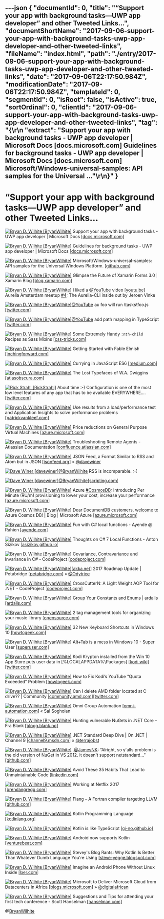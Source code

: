 ---json
{
  "documentId": 0,
  "title": "“Support your app with background tasks—UWP app developer” and other Tweeted Links…",
  "documentShortName": "2017-09-06-support-your-app-with-background-tasks-uwp-app-developer-and-other-tweeted-links",
  "fileName": "index.html",
  "path": "./entry/2017-09-06-support-your-app-with-background-tasks-uwp-app-developer-and-other-tweeted-links",
  "date": "2017-09-06T22:17:50.984Z",
  "modificationDate": "2017-09-06T22:17:50.984Z",
  "templateId": 0,
  "segmentId": 0,
  "isRoot": false,
  "isActive": true,
  "sortOrdinal": 0,
  "clientId": "2017-09-06-support-your-app-with-background-tasks-uwp-app-developer-and-other-tweeted-links",
  "tag": "{\r\n  \"extract\": \"Support your app with background tasks - UWP app developer | Microsoft Docs [docs.microsoft.com] Guidelines for background tasks - UWP app developer | Microsoft Docs [docs.microsoft.com] Microsoft/Windows-universal-samples: API samples for the Universal ...\"\r\n}"
}
---

# “Support your app with background tasks—UWP app developer” and other Tweeted Links…

[<img alt="Bryan D. Wilhite [BryanWilhite]" src="https://songhay.blob.core.windows.net/shared-social-twitter/BryanWilhite.jpeg">](http://songhayblog.azurewebsites.net/ "Bryan D. Wilhite [BryanWilhite]") Support your app with background tasks - UWP app developer | Microsoft Docs [[docs.microsoft.com]](https://docs.microsoft.com/en-us/windows/uwp/launch-resume/support-your-app-with-background-tasks)

[<img alt="Bryan D. Wilhite [BryanWilhite]" src="https://songhay.blob.core.windows.net/shared-social-twitter/BryanWilhite.jpeg">](http://songhayblog.azurewebsites.net/ "Bryan D. Wilhite [BryanWilhite]") Guidelines for background tasks - UWP app developer | Microsoft Docs [[docs.microsoft.com]](https://docs.microsoft.com/en-us/windows/uwp/launch-resume/guidelines-for-background-tasks)

[<img alt="Bryan D. Wilhite [BryanWilhite]" src="https://songhay.blob.core.windows.net/shared-social-twitter/BryanWilhite.jpeg">](http://songhayblog.azurewebsites.net/ "Bryan D. Wilhite [BryanWilhite]") Microsoft/Windows-universal-samples: API samples for the Universal Windows Platform. [[github.com]](https://github.com/Microsoft/Windows-universal-samples)

[<img alt="Bryan D. Wilhite [BryanWilhite]" src="https://songhay.blob.core.windows.net/shared-social-twitter/BryanWilhite.jpeg">](http://songhayblog.azurewebsites.net/ "Bryan D. Wilhite [BryanWilhite]") Glimpse the Future of Xamarin Forms 3.0 | Xamarin Blog [[blog.xamarin.com]](https://blog.xamarin.com/glimpse-future-xamarin-forms-3-0/)

[<img alt="Bryan D. Wilhite [BryanWilhite]" src="https://songhay.blob.core.windows.net/shared-social-twitter/BryanWilhite.jpeg">](http://songhayblog.azurewebsites.net/ "Bryan D. Wilhite [BryanWilhite]") I liked a [@YouTube](http://twitter.com/YouTube) video [[youtu.be]](http://youtu.be/zhN0kkrHzaw?a) Aurelia Amsterdam meetup [#4](http://twitter.com/search?q=%234): The Aurelia-CLI inside out by Jeroen Vinke

[<img alt="Bryan D. Wilhite [BryanWilhite]" src="https://songhay.blob.core.windows.net/shared-social-twitter/BryanWilhite.jpeg">](http://songhayblog.azurewebsites.net/ "Bryan D. Wilhite [BryanWilhite]")[@YouTube](http://twitter.com/YouTube) au foo will run \tasks\foo.js [[twitter.com]](https://twitter.com/BryanWilhite/status/903357361187840000/photo/1)

[<img alt="Bryan D. Wilhite [BryanWilhite]" src="https://songhay.blob.core.windows.net/shared-social-twitter/BryanWilhite.jpeg">](http://songhayblog.azurewebsites.net/ "Bryan D. Wilhite [BryanWilhite]")[@YouTube](http://twitter.com/YouTube) add path mapping in TypeScript [[twitter.com]](https://twitter.com/BryanWilhite/status/903363609828311041/photo/1)

[<img alt="Bryan D. Wilhite [BryanWilhite]" src="https://songhay.blob.core.windows.net/shared-social-twitter/BryanWilhite.jpeg">](http://songhayblog.azurewebsites.net/ "Bryan D. Wilhite [BryanWilhite]") Some Extremely Handy `:nth-child` Recipes as Sass Mixins [[css-tricks.com]](https://css-tricks.com/extremely-handy-nth-child-recipes-sass-mixins/)

[<img alt="Bryan D. Wilhite [BryanWilhite]" src="https://songhay.blob.core.windows.net/shared-social-twitter/BryanWilhite.jpeg">](http://songhayblog.azurewebsites.net/ "Bryan D. Wilhite [BryanWilhite]") Getting Started with Fable Elmish [[inchingforward.com]](http://inchingforward.com/2017/03/getting-started-with-fable-elmish/)

[<img alt="Bryan D. Wilhite [BryanWilhite]" src="https://songhay.blob.core.windows.net/shared-social-twitter/BryanWilhite.jpeg">](http://songhayblog.azurewebsites.net/ "Bryan D. Wilhite [BryanWilhite]") Currying in JavaScript ES6 [[medium.com]](https://medium.com/@adambene/currying-in-javascript-es6-540d2ad09400)

[<img alt="Bryan D. Wilhite [BryanWilhite]" src="https://songhay.blob.core.windows.net/shared-social-twitter/BryanWilhite.jpeg">](http://songhayblog.azurewebsites.net/ "Bryan D. Wilhite [BryanWilhite]") The Lost Typefaces of W.A. Dwiggins [[atlasobscura.com]](http://www.atlasobscura.com/articles/dwiggins-lost-typefaces)

[<img alt="Rick Strahl [RickStrahl]" src="https://songhay.blob.core.windows.net/shared-social-twitter/RickStrahl.jpg">](http://weblog.west-wind.com/ "Rick Strahl [RickStrahl]") About time :-) Configuration is one of the most low level features of any app that has to be available EVERYWHERE.… [[twitter.com]](https://twitter.com/i/web/status/901122175314182144)

[<img alt="Bryan D. Wilhite [BryanWilhite]" src="https://songhay.blob.core.windows.net/shared-social-twitter/BryanWilhite.jpeg">](http://songhayblog.azurewebsites.net/ "Bryan D. Wilhite [BryanWilhite]") Use results from a load/performance test and Application Insights to solve performance problems [[patrickvankleef.com]](https://www.patrickvankleef.com/2017/05/15/use-results-from-a-load-performance-test-and-application-insights-to-solve-performance-problems/)

[<img alt="Bryan D. Wilhite [BryanWilhite]" src="https://songhay.blob.core.windows.net/shared-social-twitter/BryanWilhite.jpeg">](http://songhayblog.azurewebsites.net/ "Bryan D. Wilhite [BryanWilhite]") Price reductions on General Purpose Virtual Machines [[azure.microsoft.com]](https://azure.microsoft.com/en-us/blog/price-reductions-on-general-purpose-virtual-machines/)

[<img alt="Bryan D. Wilhite [BryanWilhite]" src="https://songhay.blob.core.windows.net/shared-social-twitter/BryanWilhite.jpeg">](http://songhayblog.azurewebsites.net/ "Bryan D. Wilhite [BryanWilhite]") Troubleshooting Remote Agents - Atlassian Documentation [[confluence.atlassian.com]](https://confluence.atlassian.com/bamkb/troubleshooting-remote-agents-216957427.html)

[<img alt="Bryan D. Wilhite [BryanWilhite]" src="https://songhay.blob.core.windows.net/shared-social-twitter/BryanWilhite.jpeg">](http://songhayblog.azurewebsites.net/ "Bryan D. Wilhite [BryanWilhite]") JSON Feed, a Format Similar to RSS and Atom but in JSON [[jsonfeed.org]](https://jsonfeed.org/) « [@davewiner](http://twitter.com/davewiner)

[<img alt="Dave Winer [davewiner]" src="https://songhay.blob.core.windows.net/shared-social-twitter/davewiner.jpg">](http://scripting.com/ "Dave Winer [davewiner]")[@BryanWilhite](http://twitter.com/BryanWilhite) RSS is incomparable. :-)

[<img alt="Dave Winer [davewiner]" src="https://songhay.blob.core.windows.net/shared-social-twitter/davewiner.jpg">](http://scripting.com/ "Dave Winer [davewiner]")[@BryanWilhite](http://twitter.com/BryanWilhite)[[scripting.com]](http://scripting.com/2017/06/05.html#a080612)

[<img alt="Bryan D. Wilhite [BryanWilhite]" src="https://songhay.blob.core.windows.net/shared-social-twitter/BryanWilhite.jpeg">](http://songhayblog.azurewebsites.net/ "Bryan D. Wilhite [BryanWilhite]") Azure [#CosmosDB](http://twitter.com/search?q=%23CosmosDB): Introducing Per Minute (RU/m) provisioning to lower your cost, increase your performance [[azure.microsoft.com]](https://azure.microsoft.com/blog/azurecosmosdb-introducing-per-minute-provisioning-lower-your-cost-increase-your-performance/)

[<img alt="Bryan D. Wilhite [BryanWilhite]" src="https://songhay.blob.core.windows.net/shared-social-twitter/BryanWilhite.jpeg">](http://songhayblog.azurewebsites.net/ "Bryan D. Wilhite [BryanWilhite]") Dear DocumentDB customers, welcome to Azure Cosmos DB! | Blog | Microsoft Azure [[azure.microsoft.com]](https://azure.microsoft.com/en-us/blog/dear-documentdb-customers-welcome-to-azure-cosmos-db/)

[<img alt="Bryan D. Wilhite [BryanWilhite]" src="https://songhay.blob.core.windows.net/shared-social-twitter/BryanWilhite.jpeg">](http://songhayblog.azurewebsites.net/ "Bryan D. Wilhite [BryanWilhite]") Fun with C# local functions - Ayende @ Rahien [[ayende.com]](https://ayende.com/blog/178115/fun-with-c-local-functions)

[<img alt="Bryan D. Wilhite [BryanWilhite]" src="https://songhay.blob.core.windows.net/shared-social-twitter/BryanWilhite.jpeg">](http://songhayblog.azurewebsites.net/ "Bryan D. Wilhite [BryanWilhite]") Thoughts on C# 7 Local Functions - Anton Sizikov [[asizikov.github.io]](https://asizikov.github.io/2016/04/15/thoughts-on-local-functions/)

[<img alt="Bryan D. Wilhite [BryanWilhite]" src="https://songhay.blob.core.windows.net/shared-social-twitter/BryanWilhite.jpeg">](http://songhayblog.azurewebsites.net/ "Bryan D. Wilhite [BryanWilhite]") Covariance, Contravariance and Invariance in C# - CodeProject [[codeproject.com]](https://www.codeproject.com/Articles/1187099/Covariance-Contravariance-and-Invariance-in-Csharp)

[<img alt="Bryan D. Wilhite [BryanWilhite]" src="https://songhay.blob.core.windows.net/shared-social-twitter/BryanWilhite.jpeg">](http://songhayblog.azurewebsites.net/ "Bryan D. Wilhite [BryanWilhite]")[[akka.net]](http://Akka.NET) 2017 Roadmap Update | Petabridge [[petabridge.com]](https://petabridge.com/blog/akkadotnet-2017-roadmap/) » [@Odytrice](http://twitter.com/Odytrice)

[<img alt="Bryan D. Wilhite [BryanWilhite]" src="https://songhay.blob.core.windows.net/shared-social-twitter/BryanWilhite.jpeg">](http://songhayblog.azurewebsites.net/ "Bryan D. Wilhite [BryanWilhite]") CrossCutterN: A Light Weight AOP Tool for .NET - CodeProject [[codeproject.com]](https://www.codeproject.com/Tips/1187601/CrossCutterN-A-Light-Weight-AOP-Tool-for-NET)

[<img alt="Bryan D. Wilhite [BryanWilhite]" src="https://songhay.blob.core.windows.net/shared-social-twitter/BryanWilhite.jpeg">](http://songhayblog.azurewebsites.net/ "Bryan D. Wilhite [BryanWilhite]") Group Your Constants and Enums | ardalis [[ardalis.com]](http://ardalis.com/group-your-constants-and-enums)

[<img alt="Bryan D. Wilhite [BryanWilhite]" src="https://songhay.blob.core.windows.net/shared-social-twitter/BryanWilhite.jpeg">](http://songhayblog.azurewebsites.net/ "Bryan D. Wilhite [BryanWilhite]") 2 tag management tools for organizing your music library [[opensource.com]](https://opensource.com/article/17/5/music-library-tag-management-tools)

[<img alt="Bryan D. Wilhite [BryanWilhite]" src="https://songhay.blob.core.windows.net/shared-social-twitter/BryanWilhite.jpeg">](http://songhayblog.azurewebsites.net/ "Bryan D. Wilhite [BryanWilhite]") 32 New Keyboard Shortcuts in Windows 10 [[howtogeek.com]](https://www.howtogeek.com/198122/32-new-keyboard-shortcuts-in-the-windows-10-technical-preview/)

[<img alt="Bryan D. Wilhite [BryanWilhite]" src="https://songhay.blob.core.windows.net/shared-social-twitter/BryanWilhite.jpeg">](http://songhayblog.azurewebsites.net/ "Bryan D. Wilhite [BryanWilhite]") Alt+Tab is a mess in Windows 10 - Super User [[superuser.com]](https://superuser.com/questions/950351/alttab-is-a-mess-in-windows-10)

[<img alt="Bryan D. Wilhite [BryanWilhite]" src="https://songhay.blob.core.windows.net/shared-social-twitter/BryanWilhite.jpeg">](http://songhayblog.azurewebsites.net/ "Bryan D. Wilhite [BryanWilhite]") Kodi Krypton installed from the Win 10 App Store puts user data in [%LOCALAPPDATA%\Packages] [[kodi.wiki]](http://kodi.wiki/view/Userdata)[[twitter.com]](https://twitter.com/BryanWilhite/status/903217084741677056/photo/1)

[<img alt="Bryan D. Wilhite [BryanWilhite]" src="https://songhay.blob.core.windows.net/shared-social-twitter/BryanWilhite.jpeg">](http://songhayblog.azurewebsites.net/ "Bryan D. Wilhite [BryanWilhite]") How to Fix Kodi’s YouTube “Quota Exceeded” Problem [[howtogeek.com]](https://www.howtogeek.com/273956/how-to-fix-kodis-youtube-quota-exceeded-problem/)

[<img alt="Bryan D. Wilhite [BryanWilhite]" src="https://songhay.blob.core.windows.net/shared-social-twitter/BryanWilhite.jpeg">](http://songhayblog.azurewebsites.net/ "Bryan D. Wilhite [BryanWilhite]") Can I delete AMD folder located at C drive?? | Community [[community.amd.com]](https://community.amd.com/thread/190274)[[twitter.com]](https://twitter.com/BryanWilhite/status/903293977918570497/photo/1)

[<img alt="Bryan D. Wilhite [BryanWilhite]" src="https://songhay.blob.core.windows.net/shared-social-twitter/BryanWilhite.jpeg">](http://songhayblog.azurewebsites.net/ "Bryan D. Wilhite [BryanWilhite]") Omni Group Automation [[omni-automation.com]](http://omni-automation.com/) « Sal Soghoian

[<img alt="Bryan D. Wilhite [BryanWilhite]" src="https://songhay.blob.core.windows.net/shared-social-twitter/BryanWilhite.jpeg">](http://songhayblog.azurewebsites.net/ "Bryan D. Wilhite [BryanWilhite]") Hunting vulnerable NuGets in .NET Core – Fra Blank [[blogg.blank.no]](https://blogg.blank.no/hunting-for-vulnerable-nugets-in-net-core-3c37f30e467a)

[<img alt="Bryan D. Wilhite [BryanWilhite]" src="https://songhay.blob.core.windows.net/shared-social-twitter/BryanWilhite.jpeg">](http://songhayblog.azurewebsites.net/ "Bryan D. Wilhite [BryanWilhite]") .NET Standard Deep Dive | On .NET | Channel 9 [[channel9.msdn.com]](https://channel9.msdn.com/Shows/On-NET/NET-Standard-Deep-Dive) » [@terrajobst](http://twitter.com/terrajobst)

[<img alt="Bryan D. Wilhite [BryanWilhite]" src="https://songhay.blob.core.windows.net/shared-social-twitter/BryanWilhite.jpeg">](http://songhayblog.azurewebsites.net/ "Bryan D. Wilhite [BryanWilhite]") .[@JamesNK](http://twitter.com/JamesNK): “Alright, so y'alls problem is the old version of NuGet in VS 2012. It doesn't support netstandard…” [[github.com]](https://github.com/JamesNK/Newtonsoft.Json/issues/1265)

[<img alt="Bryan D. Wilhite [BryanWilhite]" src="https://songhay.blob.core.windows.net/shared-social-twitter/BryanWilhite.jpeg">](http://songhayblog.azurewebsites.net/ "Bryan D. Wilhite [BryanWilhite]") Avoid These 35 Habits That Lead to Unmaintainable Code [[linkedin.com]](https://www.linkedin.com/pulse/avoid-35-habits-lead-unmaintainable-code-christian-maioli-mackeprang)

[<img alt="Bryan D. Wilhite [BryanWilhite]" src="https://songhay.blob.core.windows.net/shared-social-twitter/BryanWilhite.jpeg">](http://songhayblog.azurewebsites.net/ "Bryan D. Wilhite [BryanWilhite]") Working at Netflix 2017 [[brendangregg.com]](http://www.brendangregg.com/blog/2017-05-16/working-at-netflix-2017.html)

[<img alt="Bryan D. Wilhite [BryanWilhite]" src="https://songhay.blob.core.windows.net/shared-social-twitter/BryanWilhite.jpeg">](http://songhayblog.azurewebsites.net/ "Bryan D. Wilhite [BryanWilhite]") Flang – A Fortran compiler targeting LLVM [[github.com]](https://github.com/flang-compiler/flang)

[<img alt="Bryan D. Wilhite [BryanWilhite]" src="https://songhay.blob.core.windows.net/shared-social-twitter/BryanWilhite.jpeg">](http://songhayblog.azurewebsites.net/ "Bryan D. Wilhite [BryanWilhite]") Kotlin Programming Language [[kotlinlang.org]](https://kotlinlang.org/)

[<img alt="Bryan D. Wilhite [BryanWilhite]" src="https://songhay.blob.core.windows.net/shared-social-twitter/BryanWilhite.jpeg">](http://songhayblog.azurewebsites.net/ "Bryan D. Wilhite [BryanWilhite]") Kotlin is like TypeScript [[gi-no.github.io]](https://gi-no.github.io/kotlin-is-like-typescript/)

[<img alt="Bryan D. Wilhite [BryanWilhite]" src="https://songhay.blob.core.windows.net/shared-social-twitter/BryanWilhite.jpeg">](http://songhayblog.azurewebsites.net/ "Bryan D. Wilhite [BryanWilhite]") Android now supports Kotlin [[venturebeat.com]](https://venturebeat.com/2017/05/17/android-now-supports-the-kotlin-programming-language/)

[<img alt="Bryan D. Wilhite [BryanWilhite]" src="https://songhay.blob.core.windows.net/shared-social-twitter/BryanWilhite.jpeg">](http://songhayblog.azurewebsites.net/ "Bryan D. Wilhite [BryanWilhite]") Stevey's Blog Rants: Why Kotlin Is Better Than Whatever Dumb Language You're Using [[steve-yegge.blogspot.com]](http://steve-yegge.blogspot.com/2017/05/why-kotlin-is-better-than-whatever-dumb.html)

[<img alt="Bryan D. Wilhite [BryanWilhite]" src="https://songhay.blob.core.windows.net/shared-social-twitter/BryanWilhite.jpeg">](http://songhayblog.azurewebsites.net/ "Bryan D. Wilhite [BryanWilhite]") Imagine an Android Phone Without Linux Inside [[lxer.com]](http://lxer.com/module/newswire/ext_link.php?rid=242486)

[<img alt="Bryan D. Wilhite [BryanWilhite]" src="https://songhay.blob.core.windows.net/shared-social-twitter/BryanWilhite.jpeg">](http://songhayblog.azurewebsites.net/ "Bryan D. Wilhite [BryanWilhite]") Microsoft to Deliver Microsoft Cloud from Datacenters in Africa [[blogs.microsoft.com]](https://blogs.microsoft.com/blog/2017/05/18/microsoft-deliver-microsoft-cloud-datacenters-africa/) » [@digitalafrican](http://twitter.com/digitalafrican)

[<img alt="Bryan D. Wilhite [BryanWilhite]" src="https://songhay.blob.core.windows.net/shared-social-twitter/BryanWilhite.jpeg">](http://songhayblog.azurewebsites.net/ "Bryan D. Wilhite [BryanWilhite]") Suggestions and Tips for attending your first tech conference - Scott Hanselman [[hanselman.com]](https://www.hanselman.com/blog/SuggestionsAndTipsForAttendingYourFirstTechConference.aspx)

@[BryanWilhite](https://twitter.com/BryanWilhite)
